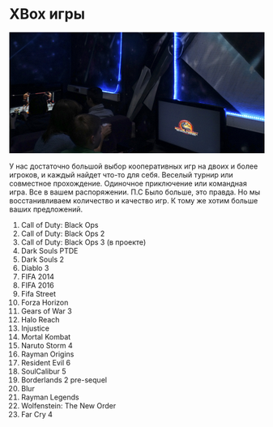# XBox игры

![](aaa.jpg)

У нас достаточно большой выбор кооперативных игр на двоих и более игроков, и каждый найдет что-то для себя. Веселый турнир или совместное прохождение. Одиночное приключение или командная игра. Все в вашем распоряжении.
П.С Было больше, это правда. Но мы восстанивливаем количество и качество игр. К тому же хотим больше ваших предложений. 

1. Call of Duty: Black Ops 
2. Call of Duty: Black Ops 2
3. Call of Duty: Black Ops 3 (в проекте)
4. Dark Souls PTDE
5. Dark Souls 2
6. Diablo 3
7. FIFA 2014
8. FIFA 2016
9. Fifa Street
10. Forza Horizon
11. Gears of War 3
12. Halo Reach
13. Injustice
14. Mortal Kombat
15. Naruto Storm 4
16. Rayman Origins
17. Resident Evil 6
18. SoulCalibur 5
19. Borderlands 2 pre-sequel
20. Blur
21. Rayman Legends
22. Wolfenstein: The New Order
23. Far Cry 4

